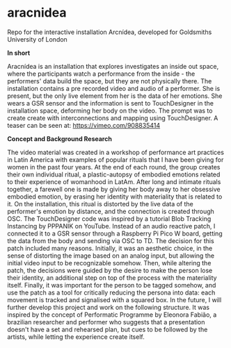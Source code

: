 # aracnidea
Repo for the interactive installation Arcnídea, developed for Goldsmiths University of London

**In short**

Aracnídea is an installation that explores investigates an inside out space, where the participants watch a performance from the inside - the performers' data build the space, but they are not physically there. The installation contains a pre recorded video and audio of a performer. She is present, but the only live element from her is the data of her emotions. She wears a GSR sensor and the information is sent to TouchDesigner in the installation space, deforming her body on the video. 
The prompt was to create create with interconnections and mapping using TouchDesigner. A teaser can be seen at: https://vimeo.com/908835414

**Concept and Background Research**

The video material was created in a workshop of performance art practices in Latin America with examples of popular rituals that I have been giving for women in the past four years. At the end of each round, the group creates their own individual ritual, a plastic-autopsy of embodied emotions related to their experience of womanhood in LatAm. After long and intimate rituals together, a farewell one is made by giving her body away to her obsessive embodied emotion, by erasing her identity with materiality that is related to it. On the installation, this ritual is distorted by the live data of the performer's emotion by distance, and the connection is created through OSC. 
The TouchDesigner code was inspired by a tutorial Blob Tracking Instancing by PPPANIK on YouTube. Instead of an audio reactive patch, I connected it to a GSR sensor through a Raspberry Pi Pico W board, getting the data from the body and sending via OSC to TD. The decision for this patch included many reasons. Initially, it was an aesthetic choice, in the sense of distorting the image based on an analog input, but allowing the initial video input to be recognizable somehow. Then, while altering the patch, the decisions were guided by the desire to make the person lose their identity, an additional step on top of the process with the materiality itself. Finally, it was important for the person to be tagged somehow, and use the patch as a tool for critically reducing the persona into data: each movement is tracked and signalised with a squared box.
In the future, I will further develop this project and work on the following structure. It was inspired by the concept of Performatic Programme by Eleonora Fabião, a brazilian researcher and performer who suggests that a presentation doesn't have a set and rehearsed plan, but cues to be followed by the artists, while letting the experience create itself.
